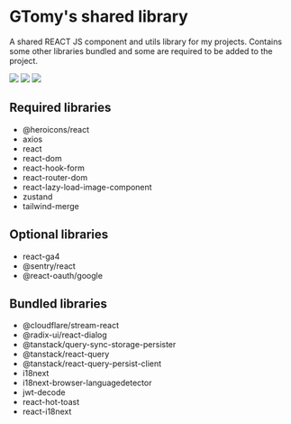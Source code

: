 # GTomy's shared library

A shared REACT JS component and utils library for my projects.
Contains some other libraries bundled and some are required to be added to the project.

[![][npm-version]][npm-url] [![][gitlab-last-release]][npm-url] [![][npm-downloads]][npm-url]

## Required libraries
* @heroicons/react
* axios
* react
* react-dom
* react-hook-form
* react-router-dom
* react-lazy-load-image-component
* zustand
* tailwind-merge

## Optional libraries
* react-ga4
* @sentry/react
* @react-oauth/google

## Bundled libraries
* @cloudflare/stream-react
* @radix-ui/react-dialog
* @tanstack/query-sync-storage-persister
* @tanstack/react-query
* @tanstack/react-query-persist-client
* i18next
* i18next-browser-languagedetector
* jwt-decode
* react-hot-toast
* react-i18next

[npm-version]: https://badgen.net/npm/v/gtomy-lib?label=version&color=green
[npm-downloads]: https://badgen.net/npm/dt/gtomy-lib
[npm-url]: https://www.npmjs.com/package/gtomy-lib
[gitlab-last-release]: https://badgen.net/gitlab/last-commit/gtomy/gtomy-lib/master?label=last%20release
